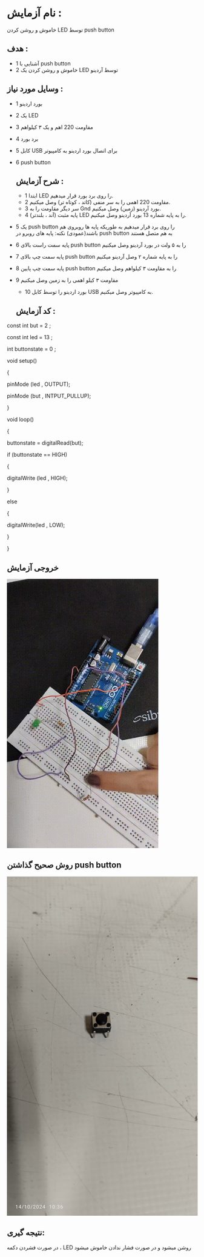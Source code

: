 
# نام آزمایش :
خاموش و روشن کردن LED توسط push button 

## هدف :
* 1 آشنایی با push button
* 2 خاموش و روشن کردن یک LED توسط آردینو


## وسایل مورد نیاز :
* 1 بورد اردینو
* 2 یک LED
* 3 مقاومت 220 اهم و یک ۳ کیلواهم
* 4 برد بورد
* 5 کابل  USB  برای اتصال بورد اردینو به کامپیوتر
* 6 push button 


  ## شرح آزمایش :
  * 1 ابتدا LED را روی برد بورد قرار میدهیم.
  * 2 مقاومت 220 اهمی را به سر منفی (کاتد ، کوتاه تر) وصل میکنیم.
  * 3 سر دیگر مقاومت را به Gnd بورد آردینو (زمین) وصل میکنیم.
  * 4 پایه مثبت (آند ، بلندتر) LED را به پایه شماره 13 بورد آردینو وصل میکنیم.
* 5 یک push button را روی برد قرار میدهیم به طوریکه پایه ها روبروی هم باشند(عمودی)
نکته: پایه های روبرو در push button به هم متصل هستند
* 6  پایه سمت راست بالای push button را به ۵ ولت در بورد آردینو وصل میکنیم
* 7 پایه سمت چپ بالای push button را به پایه شماره ۲ وصل آردینو میکنیم
* 8 پایه سمت چپ پایین push button را به مقاومت ۳ کیلواهم وصل میکنیم 
* 9 مقاومت ۳ کیلو اهمی را به زمین وصل میکنیم 
  * 10 بورد اردینو را توسط کابل  USB  به کامپیوتر وصل میکنیم.

 
  ## کد آزمایش :
const  int but = 2 ;

const  int led = 13 ;

int buttonstate = 0 ;
  
void setup() 

{

pinMode (led , OUTPUT);

pinMode (but , INTPUT_PULLUP);

}

void loop() 

{

buttonstate = digitalRead(but);

if (buttonstate == HIGH)

{

digitalWrite (led , HIGH);

}

else

{

digitalWrite(led , LOW);

}

}



## خروجی آزمایش
![توضیح تصویر](https://github.com/Rahel12384/Microprocessor-3/blob/main/Report%202/VID_20241028_070919_628.gif)


## روش صحیح گذاشتن push button 
![توضیح تصویر](https://github.com/Rahel12384/Microprocessor-3/blob/main/Report%202/IMG_20241014_103640.jpg)
 
  
## نتیجه گیری: 
در صورت فشردن دکمه ، LED روشن میشود و در صورت فشار ندادن خاموش میشود
